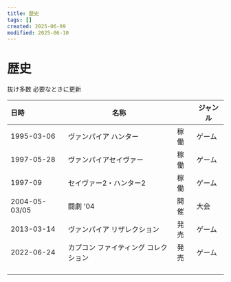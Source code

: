 ```yaml
---
title: 歴史
tags: []
created: 2025-06-09
modified: 2025-06-10
---
```


# 歴史

抜け多数
必要なときに更新

| 日時            | 名称                  |     | ジャンル |
| :------------ | ------------------- | --- | ---- |
| 1995-03-06    | ヴァンパイア ハンター         | 稼働  | ゲーム  |
| 1997-05-28    | ヴァンパイアセイヴァー         | 稼働  | ゲーム  |
| 1997-09       | セイヴァー2・ハンター2        | 稼働  | ゲーム  |
| 2004-05-03/05 | 闘劇 '04              | 開催  | 大会   |
| 2013-03-14    | ヴァンパイア リザレクション      | 発売  | ゲーム  |
| 2022-06-24    | カプコン ファイティング コレクション | 発売  | ゲーム  |
|               |                     |     |      |
|               |                     |     |      |
|               |                     |     |      |
|               |                     |     |      |
